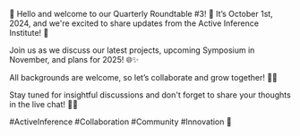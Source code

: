 🌟 Hello and welcome to our Quarterly Roundtable #3! 🌟 It’s October 1st, 2024, and we're excited to share updates from the Active Inference Institute! 🎉

Join us as we discuss our latest projects, upcoming Symposium in November, and plans for 2025! 🌐✨ 

All backgrounds are welcome, so let’s collaborate and grow together! 🤝💡 

Stay tuned for insightful discussions and don't forget to share your thoughts in the live chat! 💬👀

#ActiveInference #Collaboration #Community #Innovation 🌱
